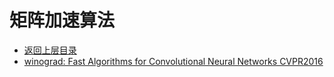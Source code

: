# 矩阵加速算法

* [返回上层目录](../model-deployment.md)
* [winograd: Fast Algorithms for Convolutional Neural Networks CVPR2016](winograd/Fast-Algorithms-for-Convolutional-Neural-Networks.md)





